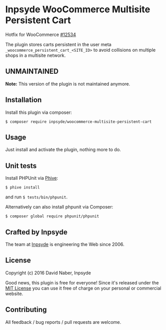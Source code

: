 # Inpsyde WooCommerce Multisite Persistent Cart

Hotfix for WooCommerce [#12534](https://github.com/woocommerce/woocommerce/issues/12534)

The plugin stores carts persistent in the user meta `_woocommerce_persistent_cart_<SITE_ID>` to avoid collisions on multiple shops in a multisite network.


## UNMAINTAINED
**Note:** This version of the plugin is not maintained anymore.


## Installation

Install this plugin via composer:

```
$ composer require inpsyde/woocommerce-multisite-persistent-cart
```

## Usage

Just install and activate the plugin, nothing more to do.

## Unit tests
Install PHPUnit via [Phive](https://phar.io/):

```
$ phive install
```

and run `$ tests/bin/phpunit`.

Alternatively can also install phpunit via Composer:

```
$ composer global require phpunit/phpunit
```

## Crafted by Inpsyde

The team at [Inpsyde](http://inpsyde.com) is engineering the Web since 2006.

## License

Copyright (c) 2016 David Naber, Inpsyde

Good news, this plugin is free for everyone! Since it's released under the [MIT License](LICENSE) you can use it free of charge on your personal or commercial website.

## Contributing

All feedback / bug reports / pull requests are welcome.
